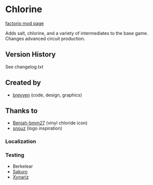 # Chlorine

[factorio mod page](https://mods.factorio.com/mod/bzchlorine)

Adds salt, chlorine, and a variety of intermediates to the base game. Changes advanced circuit production.

## Version History
See changelog.txt

## Created by

- [brevven](https://mods.factorio.com/user/brevven) (code, design, graphics)

## Thanks to 
- [Benjah-bmm27](https://commons.wikimedia.org/wiki/File:Vinyl-chloride-3D-vdW.png) (vinyl chloride icon)
- [snouz](https://github.com/snouz) (logo inspiration)


### Localization

### Testing
- Berkelear
- [Sakuro](https://github.com/sakuro)
- [Xynariz]()




